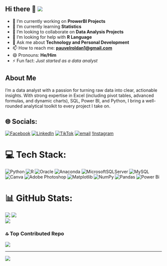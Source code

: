 ## Hi there 👋  [![](https://visitcount.itsvg.in/api?id=PauvelRoldan&icon=0&color=1)](https://visitcount.itsvg.in)

- 🔭 I’m currently working on **ProwerBI Projects**
- 🌱 I’m currently learning **Statistics**
- 👯 I’m looking to collaborate on **Data Analysis Projects**
- 🤔 I’m looking for help with **R Language**
- 💬 Ask me about **Technology and Personal Development**
- 📫 How to reach me: **pauvelroldan1@gmail.com**
- 😄 Pronouns: **He/Him**
- ⚡ Fun fact: *Just started as a data analyst*

## About Me
I’m a data analyst with a passion for turning raw data into clear, actionable insights. With strong expertise in Excel (including pivot tables, advanced formulas, and dynamic charts), SQL, Power BI, and Python, I bring a well-rounded analytical toolkit to every project I take on.


## 🌐 Socials:
[![Facebook](https://img.shields.io/badge/Facebook-%231877F2.svg?logo=Facebook&logoColor=white)](https://facebook.com/https://web.facebook.com/pauvel.kouati.3) [![LinkedIn](https://img.shields.io/badge/LinkedIn-%230077B5.svg?logo=linkedin&logoColor=white)](https://linkedin.com/in/https://www.linkedin.com/in/pauvel-roldan-02764018a/) [![TikTok](https://img.shields.io/badge/TikTok-%23000000.svg?logo=TikTok&logoColor=white)](https://tiktok.com/@https://www.tiktok.com/@mr_kouati) [![email](https://img.shields.io/badge/Email-D14836?logo=gmail&logoColor=white)](mailto:pauvelroldan1@gmail.com) [!Instagram](https://instagram.com/https://www.instagram.com/mr.kouati/?igsh=MWE1ZGFodmpuZzNqeQ%3D%3D&utm_source=qr#)

# 💻 Tech Stack:
![Python](https://img.shields.io/badge/python-3670A0?style=for-the-badge&logo=python&logoColor=ffdd54) ![R](https://img.shields.io/badge/r-%23276DC3.svg?style=for-the-badge&logo=r&logoColor=white) ![Oracle](https://img.shields.io/badge/Oracle-F80000?style=for-the-badge&logo=oracle&logoColor=white) ![Anaconda](https://img.shields.io/badge/Anaconda-%2344A833.svg?style=for-the-badge&logo=anaconda&logoColor=white) ![MicrosoftSQLServer](https://img.shields.io/badge/Microsoft%20SQL%20Server-CC2927?style=for-the-badge&logo=microsoft%20sql%20server&logoColor=white) ![MySQL](https://img.shields.io/badge/mysql-4479A1.svg?style=for-the-badge&logo=mysql&logoColor=white) ![Canva](https://img.shields.io/badge/Canva-%2300C4CC.svg?style=for-the-badge&logo=Canva&logoColor=white) ![Adobe Photoshop](https://img.shields.io/badge/adobe%20photoshop-%2331A8FF.svg?style=for-the-badge&logo=adobe%20photoshop&logoColor=white) ![Matplotlib](https://img.shields.io/badge/Matplotlib-%23ffffff.svg?style=for-the-badge&logo=Matplotlib&logoColor=black) ![NumPy](https://img.shields.io/badge/numpy-%23013243.svg?style=for-the-badge&logo=numpy&logoColor=white) ![Pandas](https://img.shields.io/badge/pandas-%23150458.svg?style=for-the-badge&logo=pandas&logoColor=white) ![Power Bi](https://img.shields.io/badge/power_bi-F2C811?style=for-the-badge&logo=powerbi&logoColor=black)

# 📊 GitHub Stats:
![](https://github-readme-stats.vercel.app/api?username=PauvelRoldan&theme=swift&hide_border=false&include_all_commits=false&count_private=false)
![](https://nirzak-streak-stats.vercel.app/?user=PauvelRoldan&theme=swift&hide_border=false)<br/>
![](https://github-readme-stats.vercel.app/api/top-langs/?username=PauvelRoldan&theme=swift&hide_border=false&include_all_commits=false&count_private=false&layout=compact)

### 🔝 Top Contributed Repo
![](https://github-contributor-stats.vercel.app/api?username=PauvelRoldan&limit=5&theme=dark&combine_all_yearly_contributions=true)

---
[![](https://visitcount.itsvg.in/api?id=PauvelRoldan&icon=0&color=1)](https://visitcount.itsvg.in)

<!-- Proudly created with GPRM ( https://gprm.itsvg.in ) -->
